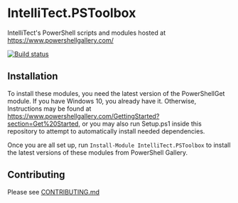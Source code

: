 # IntelliTect.PSToolbox
IntelliTect's PowerShell scripts and modules hosted at https://www.powershellgallery.com/

[![Build status](https://intellitect.visualstudio.com/PSToolbox/_apis/build/status/PSToolbox-CI)](https://intellitect.visualstudio.com/PSToolbox/_build/latest?definitionId=48)


## Installation
To install these modules, you need the latest version of the PowerShellGet module. If you have Windows 10, you already have it. Otherwise, Instructions may be found at https://www.powershellgallery.com/GettingStarted?section=Get%20Started, or you may also run Setup.ps1 inside this repository to attempt to automatically install needed dependencies.

Once you are all set up, run `Install-Module IntelliTect.PSToolbox` to install the latest versions of these modules from PowerShell Gallery. 

## Contributing
Please see [CONTRIBUTING.md](CONTRIBUTING.md)
